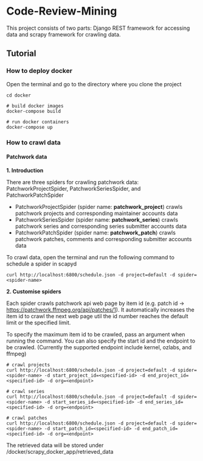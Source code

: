 # Code-Review-Mining
This project consists of two parts: Django REST framework for accessing data and scrapy framework for crawling data.

## Tutorial

### How to deploy docker
Open the terminal and go to the directory where you clone the project
```command
cd docker

# build docker images
docker-compose build

# run docker containers
docker-compose up
```

### How to crawl data
#### Patchwork data
**1. Introduction**

There are three spiders for crawling patchwork data: PatchworkProjectSpider, PatchworkSeriesSpider, and PatchworkPatchSpider
- PatchworkProjectSpider (spider name: **patchwork_project**) crawls patchwork projects and corresponding maintainer accounts data
- PatchworkSeriesSpider (spider name: **patchwork_series**) crawls patchwork series and corresponding series submitter accounts data
- PatchworkPatchSpider (spider name: **patchwork_patch**) crawls patchwork patches, comments and corresponding submitter accounts data

To crawl data, open the terminal and run the following command to schedule a spider in scapyd
```command
curl http://localhost:6800/schedule.json -d project=default -d spider=<spider-name>
```

**2. Customise spiders**

Each spider crawls patchwork api web page by item id (e.g. patch id -> https://patchwork.ffmpeg.org/api/patches/1). It automatically increases the item id to crawl the next web page util the id number reaches the default limit or the specified limit.

To specify the maximum item id to be crawled, pass an argument when running the command. You can also specify the start id and the endpoint to be crawled. (Currently the supported endpoint include kernel, ozlabs, and ffmpeg)
```command
# crawl projects
curl http://localhost:6800/schedule.json -d project=default -d spider=<spider-name> -d start_project_id=<specified-id> -d end_project_id=<specified-id> -d org=<endpoint>

# crawl series
curl http://localhost:6800/schedule.json -d project=default -d spider=<spider-name> -d start_series_id=<specified-id> -d end_series_id=<specified-id> -d org=<endpoint>

# crawl patches
curl http://localhost:6800/schedule.json -d project=default -d spider=<spider-name> -d start_patch_id=<specified-id> -d end_patch_id=<specified-id> -d org=<endpoint>
```

The retrieved data will be stored under /docker/scrapy_docker_app/retrieved_data
